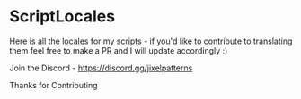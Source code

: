 # ScriptLocales

Here is all the locales for my scripts - if you'd like to contribute to translating them feel free to make a PR and I will update accordingly :)

Join the Discord - https://discord.gg/jixelpatterns

Thanks for Contributing